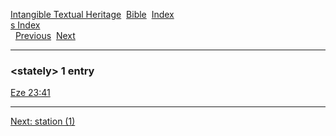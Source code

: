 [Intangible Textual Heritage](../../index)  [Bible](../index) 
[Index](index)   
[s Index](_s_)  
  [Previous](c10884)  [Next](c10886) 

------------------------------------------------------------------------

### &lt;stately&gt; 1 entry

[Eze 23:41](../kjv/eze023.htm#041)  

------------------------------------------------------------------------

[Next: station (1)](c10886)
